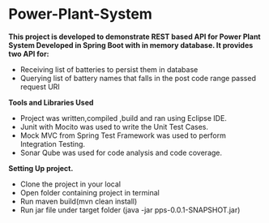 # Power-Plant-System
<b>This project is developed to demonstrate REST based API for Power Plant System Developed in Spring Boot with in memory database. It provides two API for:</b>
<ul>
<li>Receiving list of batteries to persist them in database</li>
<li>Querying list of battery names that falls in the post code range passed request URI </li>
</ul>
<b> Tools and Libraries Used </b>
<ul>
<li> Project was written,compiled ,build and ran using Eclipse IDE.</li>
<li>Junit with Mocito was used to write the Unit Test Cases.</li>
<li>Mock MVC from Spring Test Framework was used to perform Integration Testing. </li>
<li>Sonar Qube was used for code analysis and code coverage.</li>
</ul>
<b> Setting Up project.</b>
<ul>
<li>Clone the project in your local</li>
<li>Open folder containing project in terminal</li>
<li>Run maven build(mvn clean install)</li>
<li>Run jar file under target folder (java -jar pps-0.0.1-SNAPSHOT.jar) </li>
</ul>

